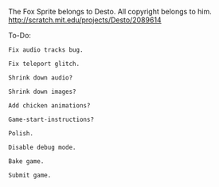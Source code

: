 The Fox Sprite belongs to Desto. All copyright belongs to him.
http://scratch.mit.edu/projects/Desto/2089614

To-Do:

	Fix audio tracks bug.

	Fix teleport glitch.

	Shrink down audio?

	Shrink down images?

	Add chicken animations?

	Game-start-instructions?

	Polish.

	Disable debug mode.

	Bake game.

	Submit game.